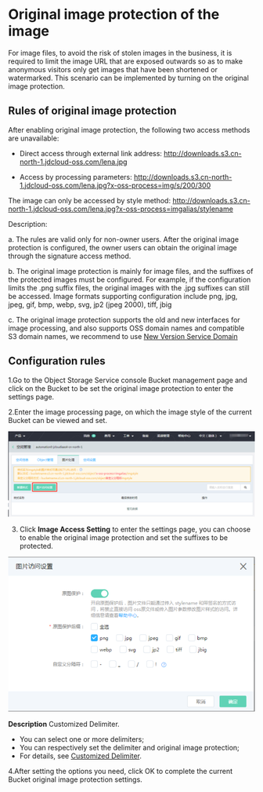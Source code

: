 # Original image protection of the image

For image files, to avoid the risk of stolen images in the business, it is required to limit the image URL that are exposed outwards so as to make anonymous visitors only get images that have been shortened or watermarked. This scenario can be implemented by turning on the original image protection.

## Rules of original image protection

After enabling original image protection, the following two access methods are unavailable:

* Direct access through external link address: http://downloads.s3.cn-north-1.jdcloud-oss.com/lena.jpg

* Access by processing parameters: http://downloads.s3.cn-north-1.jdcloud-oss.com/lena.jpg?x-oss-process=img/s/200/300

The image can only be accessed by style method: http://downloads.s3.cn-north-1.jdcloud-oss.com/lena.jpg?x-oss-process=imgalias/stylename

Description:

a. The rules are valid only for non-owner users. After the original image protection is configured, the owner users can obtain the original image through the signature access method.

b. The original image protection is mainly for image files, and the suffixes of the protected images must be configured. For example, if the configuration limits the .png suffix files, the original images with the .jpg suffixes can still be accessed. Image formats supporting configuration include png, jpg, jpeg, gif, bmp, webp, svg, jp2 (jpeg 2000), tiff, jbig

c. The original image protection supports the old and new interfaces for image processing, and also supports OSS domain names and compatible S3 domain names, we recommend to use [New Version Service Domain](https://docs.jdcloud.com/cn/object-storage-service/regions-and-endpoints)

## Configuration rules

1.Go to the Object Storage Service console Bucket management page and click on the Bucket to be set the original image protection to enter the settings page.

2.Enter the image processing page, on which the image style of the current Bucket can be viewed and set.

![原图1](../../../../../image/Object-Storage-Service/OSS-152.png)

3. Click **Image Access Setting** to enter the settings page, you can choose to enable the original image protection and set the suffixes to be protected.

![原图2](../../../../../image/Object-Storage-Service/OSS-153.png)

**Description**
  Customized Delimiter.
  * You can select one or more delimiters;
  * You can respectively set the delimiter and original image protection;
  * For details, see [Customized Delimiter](./Delimiter-Guidance.md).

4.After setting the options you need, click OK to complete the current Bucket original image protection settings.
